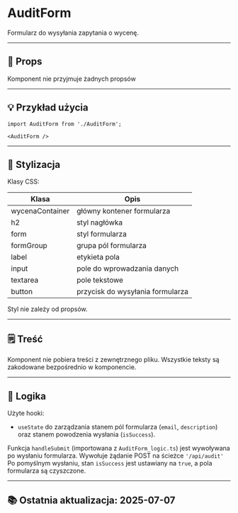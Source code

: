 # AuditForm

Formularz do wysyłania zapytania o wycenę.

---

## 🧩 Props
Komponent nie przyjmuje żadnych propsów

---

## 💡 Przykład użycia

```tsx
import AuditForm from './AuditForm';

<AuditForm />
```

---

## 🎨 Stylizacja
Klasy CSS:

| Klasa           | Opis                             |
|-----------------|----------------------------------|
| wycenaContainer | główny kontener formularza       |
| h2              | styl nagłówka                    |
| form            | styl formularza                  |
| formGroup       | grupa pól formularza             |
| label           | etykieta pola                    |
| input           | pole do wprowadzania danych      |
| textarea        | pole tekstowe                    |
| button          | przycisk do wysyłania formularza |

Styl nie zależy od propsów.

---

## 🗒️ Treść
Komponent nie pobiera treści z zewnętrznego pliku. Wszystkie teksty są zakodowane bezpośrednio w komponencie.

---

## 🤖 Logika
Użyte hooki:
- `useState` do zarządzania stanem pól formularza (`email`, `description`) oraz stanem powodzenia wysłania (`isSuccess`).

Funkcja `handleSubmit` (importowana z `AuditForm_logic.ts`) jest wywoływana po wysłaniu formularza.
Wywołuje żądanie POST na ścieżce `'/api/audit'`
Po pomyślnym wysłaniu, stan `isSuccess` jest ustawiany na `true`, a pola formularza są czyszczone.

---

## 📚 Ostatnia aktualizacja: 2025-07-07
